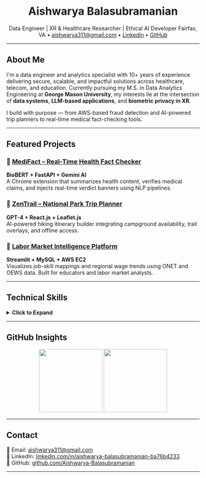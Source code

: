 <h1 align="center">Aishwarya Balasubramanian</h1>
<p align="center">
Data Engineer | XR & Healthcare Researcher | Ethical AI Developer  
Fairfax, VA • <a href="mailto:aishwarya311@gmail.com">aishwarya311@gmail.com</a> • 
<a href="https://www.linkedin.com/in/aishwarya-balasubramanian-ba76b4233/">LinkedIn</a> • 
<a href="https://github.com/Aishwarya-Balasubramanian">GitHub</a>
</p>

---

## About Me

I'm a data engineer and analytics specialist with 10+ years of experience delivering secure, scalable, and impactful solutions across healthcare, telecom, and education. Currently pursuing my M.S. in Data Analytics Engineering at **George Mason University**, my interests lie at the intersection of **data systems**, **LLM-based applications**, and **biometric privacy in XR**.

I build with purpose — from AWS-based fraud detection and AI-powered trip planners to real-time medical fact-checking tools.

---

## Featured Projects

### 🔗 [MediFact – Real-Time Health Fact Checker](https://github.com/Banudeep/HooHacksHealth)
**BioBERT + FastAPI + Gemini AI**  
A Chrome extension that summarizes health content, verifies medical claims, and injects real-time verdict banners using NLP pipelines.

### 🔗 [ZenTrail – National Park Trip Planner](https://github.com/Banudeep/zentrail_bitcamp)
**GPT-4 + React.js + Leaflet.js**  
AI-powered hiking itinerary builder integrating campground availability, trail overlays, and offline access.

### 🔗 [Labor Market Intelligence Platform](https://github.com/knagdev1997/O-Net-Henry-DAEN-690)
**Streamlit + MySQL + AWS EC2**  
Visualizes job-skill mappings and regional wage trends using ONET and OEWS data. Built for educators and labor market analysts.

---

## Technical Skills

<details>
<summary><strong>Click to Expand</strong></summary>

### Programming Languages
![Python](https://img.shields.io/badge/Python-3776AB?logo=python&logoColor=white)
![SQL](https://img.shields.io/badge/SQL-4479A1?logo=sqlite&logoColor=white)
![Java](https://img.shields.io/badge/Java-007396?logo=java&logoColor=white)
![Shell](https://img.shields.io/badge/Shell-121011?logo=gnu-bash&logoColor=white)

### Data Engineering
![Apache Spark](https://img.shields.io/badge/Spark-E25A1C?logo=apachespark&logoColor=white)
![Databricks](https://img.shields.io/badge/Databricks-FF3621?logo=databricks&logoColor=white)
![AWS Glue](https://img.shields.io/badge/AWS%20Glue-232F3E?logo=amazonaws&logoColor=white)
![Kafka](https://img.shields.io/badge/Kafka-231F20?logo=apachekafka&logoColor=white)
![Airflow](https://img.shields.io/badge/Airflow-017CEE?logo=apacheairflow&logoColor=white)

### Databases
![PostgreSQL](https://img.shields.io/badge/PostgreSQL-336791?logo=postgresql&logoColor=white)
![MySQL](https://img.shields.io/badge/MySQL-4479A1?logo=mysql&logoColor=white)
![Oracle](https://img.shields.io/badge/Oracle-F80000?logo=oracle&logoColor=white)
![MongoDB](https://img.shields.io/badge/MongoDB-47A248?logo=mongodb&logoColor=white)
![DynamoDB](https://img.shields.io/badge/DynamoDB-4053D6?logo=amazon-dynamodb&logoColor=white)

### Cloud & DevOps
![AWS](https://img.shields.io/badge/AWS-232F3E?logo=amazonaws&logoColor=white)
![Docker](https://img.shields.io/badge/Docker-2496ED?logo=docker&logoColor=white)
![Kubernetes](https://img.shields.io/badge/Kubernetes-326CE5?logo=kubernetes&logoColor=white)
![Terraform](https://img.shields.io/badge/Terraform-7B42BC?logo=terraform&logoColor=white)
![Jenkins](https://img.shields.io/badge/Jenkins-D24939?logo=jenkins&logoColor=white)
![GitHub Actions](https://img.shields.io/badge/GitHub%20Actions-2088FF?logo=githubactions&logoColor=white)

### Analytics & Visualization
![Power BI](https://img.shields.io/badge/Power%20BI-F2C811?logo=powerbi&logoColor=black)
![Tableau](https://img.shields.io/badge/Tableau-E97627?logo=tableau&logoColor=white)
![Streamlit](https://img.shields.io/badge/Streamlit-FF4B4B?logo=streamlit&logoColor=white)

### Web & API Development
![Spring Boot](https://img.shields.io/badge/Spring%20Boot-6DB33F?logo=springboot&logoColor=white)
![Flask](https://img.shields.io/badge/Flask-000000?logo=flask&logoColor=white)
![FastAPI](https://img.shields.io/badge/FastAPI-009688?logo=fastapi&logoColor=white)
![Node.js](https://img.shields.io/badge/Node.js-339933?logo=node.js&logoColor=white)
![Postman](https://img.shields.io/badge/Postman-FF6C37?logo=postman&logoColor=white)

### Testing & Automation
![Selenium](https://img.shields.io/badge/Selenium-43B02A?logo=selenium&logoColor=white)
![JUnit](https://img.shields.io/badge/JUnit-25A162?logo=java&logoColor=white)
![PyTest](https://img.shields.io/badge/Pytest-0A9EDC?logo=python&logoColor=white)

### LLM / AI / NLP
![BioBERT](https://img.shields.io/badge/BioBERT-4B8BBE?logo=keras&logoColor=white)
![Gemini AI](https://img.shields.io/badge/Gemini%20AI-4285F4?logo=google&logoColor=white)
![Scikit-learn](https://img.shields.io/badge/Scikit--learn-F7931E?logo=scikitlearn&logoColor=white)

</details>

---

## GitHub Insights

<p align="center">
  <img src="https://github-readme-stats.vercel.app/api?username=Aishwarya-Arvindh&show_icons=true&hide_title=true&count_private=true" height="165" />
  <img src="https://github-readme-stats.vercel.app/api/top-langs/?username=Aishwarya-Arvindh&layout=compact&hide=html,css" height="165" />
</p>

---

## Contact

📧 Email: [aishwarya311@gmail.com](mailto:aishwarya311@gmail.com)  
🔗 LinkedIn: [linkedin.com/in/aishwarya-balasubramanian-ba76b4233](https://www.linkedin.com/in/aishwarya-balasubramanian-ba76b4233)  
📂 GitHub: [github.com/Aishwarya-Balasubramanian](https://github.com/Aishwarya-Balasubramanian)

---
